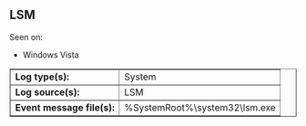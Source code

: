 ## LSM

Seen on:
* Windows Vista

<table border="1" class="docutils">
  <tbody>
    <tr>
      <td><b>Log type(s):</b></td>
      <td>System</td>
    </tr>
    <tr>
      <td><b>Log source(s):</b></td>
      <td>LSM</td>
    </tr>
    <tr>
      <td><b>Event message file(s):</b></td>
      <td>%SystemRoot%\system32\lsm.exe</td>
    </tr>
  </tbody>
</table>

&nbsp;

